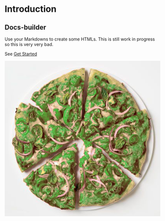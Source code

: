 # Introduction

## Docs-builder

Use your Markdowns to create some HTMLs. This is still work in progress so this is very very bad.

See [Get Started](./get-started.md)

![Green Pizza](./green_pizza.png)
